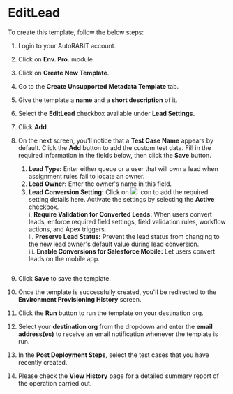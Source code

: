 # EditLead

To create this template, follow the below steps:

1. Login to your AutoRABIT account.
2. Click on **Env. Pro.** module.
3. Click on **Create New Template**.
4. Go to the **Create Unsupported Metadata Template** tab.
5. Give the template a **name** and a **short description** of it.
6. Select the **EditLead** checkbox available under **Lead Settings.**
7. Click **Add**.
8.  On the next screen, you'll notice that a **Test Case Name** appears by default. Click the **Add** button to add the custom test data. Fill in the required information in the fields below, then click the **Save** button.

    1. **Lead Type:** Enter either queue or a user that will own a lead when assignment rules fail to locate an owner.
    2. **Lead Owner:** Enter the owner's name in this field.
    3. **Lead Conversion Setting:** Click on ![](https://cdn.document360.io/8711f4e7-c040-4616-aac9-d947f87e4619/Images/Documentation/image-1631619313556.png) icon to add the required setting details here. Activate the settings by selecting the **Active** checkbox.\
       i. **Require Validation for Converted Leads:** When users convert leads, enforce required field settings, field validation rules, workflow actions, and Apex triggers.\
       ii. **Preserve Lead Status:** Prevent the lead status from changing to the new lead owner's default value during lead conversion.\
       iii. **Enable Conversions for Salesforce Mobile:** Let users convert leads on the mobile app.

    <figure><img src="https://cdn.document360.io/8711f4e7-c040-4616-aac9-d947f87e4619/Images/Documentation/image-1631867681041.png" alt=""><figcaption></figcaption></figure>
9. Click **Save** to save the template.
10. Once the template is successfully created, you'll be redirected to the **Environment Provisioning History** screen.
11. Click the **Run** button to run the template on your destination org.
12. Select your **destination org** from the dropdown and enter the **email address(es)** to receive an email notification whenever the template is run.
13. In the **Post Deployment Steps**, select the test cases that you have recently created.&#x20;
14. Please check the **View History** page for a detailed summary report of the operation carried out.
